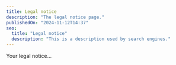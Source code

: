 ```yaml
---
title: Legal notice
description: "The legal notice page."
publishedOn: "2024-11-12T14:37"
seo:
  title: "Legal notice"
  description: "This is a description used by search engines."
---
```


Your legal notice...
